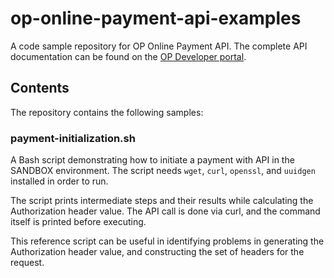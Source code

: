 # op-online-payment-api-examples

A code sample repository for OP Online Payment API. The complete API documentation can be found on
the [OP Developer portal](https://op-developer.fi/docs/api/2b9CTBdcbizgOu55Ldoe3U/REST%20API).

## Contents

The repository contains the following samples:

### payment-initialization.sh

A Bash script demonstrating how to initiate a payment with API in the SANDBOX environment.
The script needs `wget`, `curl`, `openssl`, and `uuidgen` installed in order to run.

The script prints intermediate steps and their results while calculating the Authorization header value.
The API call is done via curl, and the command itself is printed before executing.

This reference script can be useful in identifying problems in generating the Authorization header value,
and constructing the set of headers for the request.
